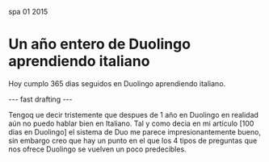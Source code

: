 <permalink>spa</permalink>
<month>01</month>
<year>2015</year>

# Un año entero de Duolingo aprendiendo italiano

Hoy cumplo 365 dias seguidos en Duolingo aprendiendo italiano. 


--- fast drafting ---

Tengoq ue decir tristemente que despues de 1 año en Duolingo en realidad aún no puedo hablar bien en Italiano. Tal y como decia en mi artículo [100 dias en Duolingo] el sistema de Duo me parece impresionantemente bueno, sin embargo creo que hay un punto en el que los 4 tipos de preguntas que nos ofrece Duolingo se vuelven un poco predecibles.